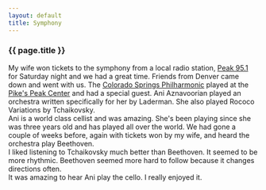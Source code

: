 ```yaml
---
layout: default
title: Symphony
---
```


### {{ page.title }}
My wife won tickets to the symphony from a local radio station, <a href="http://www.peak951.com/">Peak 95.1</a> for Saturday night and we had a great time. Friends from Denver came down and went with us. The <a href="http://www.csphilharmonic.org/">Colorado Springs Philharmonic</a> played at the <a href="http://www.pikespeakcenter.org/">Pike's Peak Center</a> and had a special guest. Ani Aznavoorian played an orchestra written specifically for her by Laderman. She also played Rococo Variations by Tchaikovsky.
<br />Ani is a world class cellist and was amazing. She's been playing since she was three years old and has played all over the world. We had gone a couple of weeks before, again with tickets won by my wife, and heard the orchestra play Beethoven.
<br />I liked listening to Tchaikovsky much better than Beethoven. It seemed to be more rhythmic. Beethoven seemed more hard to follow because it changes directions often.
<br />It was amazing to hear Ani play the cello. I really enjoyed it.
